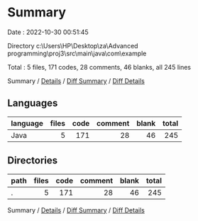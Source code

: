 # Summary

Date : 2022-10-30 00:51:45

Directory c:\\Users\\HP\\Desktop\\za\\Advanced programming\\proj3\\src\\main\\java\\com\\example

Total : 5 files,  171 codes, 28 comments, 46 blanks, all 245 lines

Summary / [Details](details.md) / [Diff Summary](diff.md) / [Diff Details](diff-details.md)

## Languages
| language | files | code | comment | blank | total |
| :--- | ---: | ---: | ---: | ---: | ---: |
| Java | 5 | 171 | 28 | 46 | 245 |

## Directories
| path | files | code | comment | blank | total |
| :--- | ---: | ---: | ---: | ---: | ---: |
| . | 5 | 171 | 28 | 46 | 245 |

Summary / [Details](details.md) / [Diff Summary](diff.md) / [Diff Details](diff-details.md)